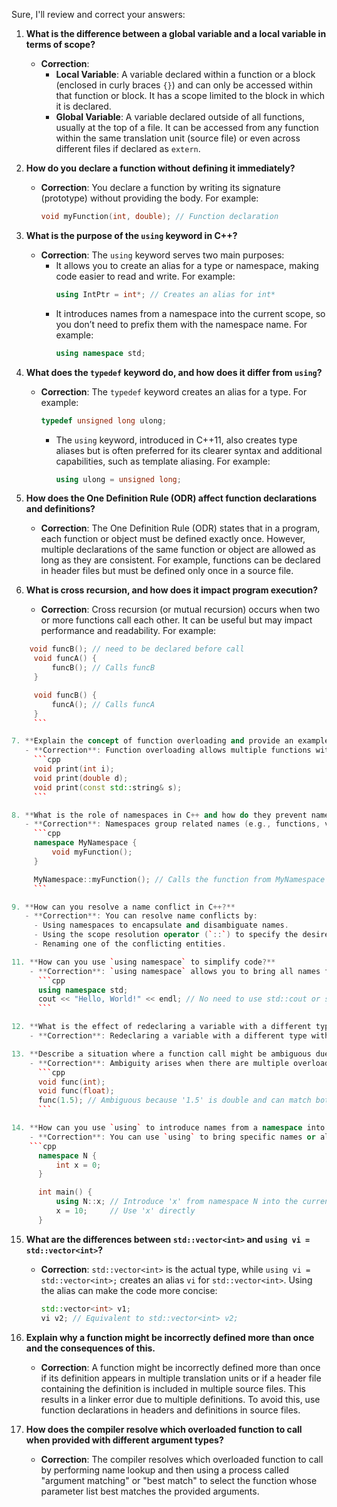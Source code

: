 Sure, I'll review and correct your answers:

1. **What is the difference between a global variable and a local variable in terms of scope?**
   - **Correction**: 
     - **Local Variable**: A variable declared within a function or a block (enclosed in curly braces `{}`) and can only be accessed within that function or block. It has a scope limited to the block in which it is declared.
     - **Global Variable**: A variable declared outside of all functions, usually at the top of a file. It can be accessed from any function within the same translation unit (source file) or even across different files if declared as `extern`.

2. **How do you declare a function without defining it immediately?**
   - **Correction**: You declare a function by writing its signature (prototype) without providing the body. For example:
     ```cpp
     void myFunction(int, double); // Function declaration
     ```

3. **What is the purpose of the `using` keyword in C++?**
   - **Correction**: The `using` keyword serves two main purposes:
     - It allows you to create an alias for a type or namespace, making code easier to read and write. For example:
       ```cpp
       using IntPtr = int*; // Creates an alias for int*
       ```
     - It introduces names from a namespace into the current scope, so you don’t need to prefix them with the namespace name. For example:
       ```cpp
       using namespace std;
       ```

4. **What does the `typedef` keyword do, and how does it differ from `using`?**
   - **Correction**: The `typedef` keyword creates an alias for a type. For example:
     ```cpp
     typedef unsigned long ulong;
     ```
     - The `using` keyword, introduced in C++11, also creates type aliases but is often preferred for its clearer syntax and additional capabilities, such as template aliasing. For example:
       ```cpp
       using ulong = unsigned long;
       ```

5. **How does the One Definition Rule (ODR) affect function declarations and definitions?**
   - **Correction**: The One Definition Rule (ODR) states that in a program, each function or object must be defined exactly once. However, multiple declarations of the same function or object are allowed as long as they are consistent. For example, functions can be declared in header files but must be defined only once in a source file.

6. **What is cross recursion, and how does it impact program execution?**
   - **Correction**: Cross recursion (or mutual recursion) occurs when two or more functions call each other. It can be useful but may impact performance and readability. For example:

```cpp
	void funcB(); // need to be declared before call
     void funcA() {
         funcB(); // Calls funcB
     }

     void funcB() {
         funcA(); // Calls funcA
     }
     ```

7. **Explain the concept of function overloading and provide an example.**
   - **Correction**: Function overloading allows multiple functions with the same name but different parameter lists (different number or types of parameters) to coexist. The correct function is chosen based on the argument list. For example:
     ```cpp
     void print(int i);
     void print(double d);
     void print(const std::string& s);
     ```

8. **What is the role of namespaces in C++ and how do they prevent name conflicts?**
   - **Correction**: Namespaces group related names (e.g., functions, variables) to avoid naming conflicts and improve code organization. You can access names in a namespace using the `namespace::name` syntax. For example:
     ```cpp
     namespace MyNamespace {
         void myFunction();
     }

     MyNamespace::myFunction(); // Calls the function from MyNamespace
     ```

9. **How can you resolve a name conflict in C++?**
   - **Correction**: You can resolve name conflicts by:
     - Using namespaces to encapsulate and disambiguate names.
     - Using the scope resolution operator (`::`) to specify the desired namespace or class.
     - Renaming one of the conflicting entities.

11. **How can you use `using namespace` to simplify code?**
    - **Correction**: `using namespace` allows you to bring all names from a namespace into the current scope, so you can refer to them without needing to prefix them with the namespace name. For example:
      ```cpp
      using namespace std;
      cout << "Hello, World!" << endl; // No need to use std::cout or std::endl
      ```

12. **What is the effect of redeclaring a variable with a different type within the same scope?**
    - **Correction**: Redeclaring a variable with a different type within the same scope is not allowed and results in a compilation error. Each variable in a scope must have a unique name and type.

13. **Describe a situation where a function call might be ambiguous due to function overloading.**
    - **Correction**: Ambiguity arises when there are multiple overloaded functions and the compiler cannot determine which function to call based on the provided arguments. For example:
      ```cpp
      void func(int);
      void func(float);
      func(1.5); // Ambiguous because '1.5' is double and can match both int and float
      ```

14. **How can you use `using` to introduce names from a namespace into the current scope?**
    - **Correction**: You can use `using` to bring specific names or all names from a namespace into the current scope. For example:
	```cpp
      namespace N {
          int x = 0;
      }

      int main() {
          using N::x; // Introduce 'x' from namespace N into the current scope
          x = 10;     // Use 'x' directly
      }
```

15. **What are the differences between `std::vector<int>` and `using vi = std::vector<int>`?**
    - **Correction**: `std::vector<int>` is the actual type, while `using vi = std::vector<int>;` creates an alias `vi` for `std::vector<int>`. Using the alias can make the code more concise:
      ```cpp
      std::vector<int> v1;
      vi v2; // Equivalent to std::vector<int> v2;
      ```

16. **Explain why a function might be incorrectly defined more than once and the consequences of this.**
    - **Correction**: A function might be incorrectly defined more than once if its definition appears in multiple translation units or if a header file containing the definition is included in multiple source files. This results in a linker error due to multiple definitions. To avoid this, use function declarations in headers and definitions in source files.

17. **How does the compiler resolve which overloaded function to call when provided with different argument types?**
    - **Correction**: The compiler resolves which overloaded function to call by performing name lookup and then using a process called "argument matching" or "best match" to select the function whose parameter list best matches the provided arguments.
